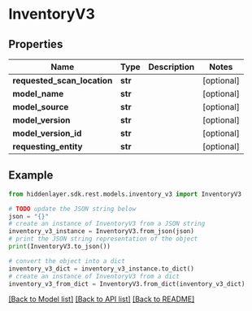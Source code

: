 # InventoryV3


## Properties

Name | Type | Description | Notes
------------ | ------------- | ------------- | -------------
**requested_scan_location** | **str** |  | [optional] 
**model_name** | **str** |  | [optional] 
**model_source** | **str** |  | [optional] 
**model_version** | **str** |  | [optional] 
**model_version_id** | **str** |  | [optional] 
**requesting_entity** | **str** |  | [optional] 

## Example

```python
from hiddenlayer.sdk.rest.models.inventory_v3 import InventoryV3

# TODO update the JSON string below
json = "{}"
# create an instance of InventoryV3 from a JSON string
inventory_v3_instance = InventoryV3.from_json(json)
# print the JSON string representation of the object
print(InventoryV3.to_json())

# convert the object into a dict
inventory_v3_dict = inventory_v3_instance.to_dict()
# create an instance of InventoryV3 from a dict
inventory_v3_from_dict = InventoryV3.from_dict(inventory_v3_dict)
```
[[Back to Model list]](../README.md#documentation-for-models) [[Back to API list]](../README.md#documentation-for-api-endpoints) [[Back to README]](../README.md)


